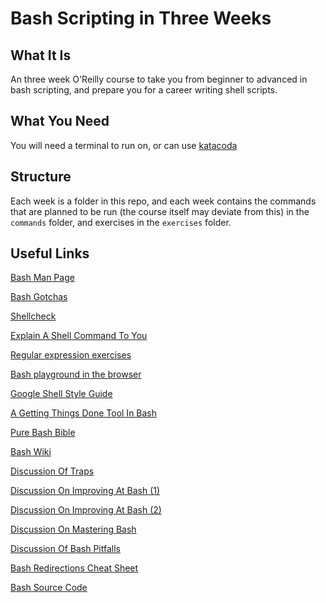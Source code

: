 # Bash Scripting in Three Weeks

## What It Is

An three week O'Reilly course to take you from beginner to advanced in bash scripting, and prepare you for a career writing shell scripts.

## What You Need

You will need a terminal to run on, or can use [katacoda](https://katacoda.com/courses/centos/playground)

## Structure

Each week is a folder in this repo, and each week contains the commands that are planned to be run (the course itself may deviate from this) in the `commands` folder, and exercises in the `exercises` folder.

## Useful Links

[Bash Man Page](https://man7.org/linux/man-pages)

[Bash Gotchas](https://mywiki.wooledge.org/BashPitfalls)

[Shellcheck](http://www.shellcheck.net)

[Explain A Shell Command To You](https://www.explainshell.com/)

[Regular expression exercises](https://regexone.com)

[Bash playground in the browser](https://katacoda.com/courses/centos/playground)

[Google Shell Style Guide](https://google.github.io/styleguide/shellguide.html)

[A Getting Things Done Tool In Bash](git@github.com:ianmiell/get-things-done)

[Pure Bash Bible](https://github.com/dylanaraps/pure-bash-bible)

[Bash Wiki](http://wiki.bash-hackers.org)

[Discussion Of Traps](https://news.ycombinator.com/item?id=16141838)

[Discussion On Improving At Bash (1)](https://news.ycombinator.com/item?id=14634964)

[Discussion On Improving At Bash (2)](https://news.ycombinator.com/item?id=12485650)

[Discussion On Mastering Bash](https://news.ycombinator.com/item?id=13400350)

[Discussion Of Bash Pitfalls](https://news.ycombinator.com/item?id=10068567)

[Bash Redirections Cheat Sheet](http://www.catonmat.net/download/bash-redirections-cheat-sheet.pdf)

[Bash Source Code](https://git.savannah.gnu.org/git/bash.git)
